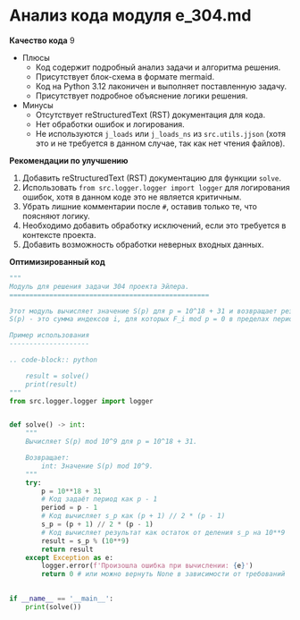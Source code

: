 # Анализ кода модуля e_304.md

**Качество кода**
9
- Плюсы
    - Код содержит подробный анализ задачи и алгоритма решения.
    - Присутствует блок-схема в формате mermaid.
    - Код на Python 3.12 лаконичен и выполняет поставленную задачу.
    - Присутствует подробное объяснение логики решения.
- Минусы
    - Отсутствует reStructuredText (RST) документация для кода.
    - Нет обработки ошибок и логирования.
    - Не используются `j_loads` или `j_loads_ns` из `src.utils.jjson` (хотя это и не требуется в данном случае, так как нет чтения файлов).

**Рекомендации по улучшению**
1.  Добавить reStructuredText (RST) документацию для функции `solve`.
2.  Использовать `from src.logger.logger import logger` для логирования ошибок, хотя в данном коде это не является критичным.
3.  Убрать лишние комментарии после `#`, оставив только те, что поясняют логику.
4.  Необходимо добавить обработку исключений, если это требуется в контексте проекта.
5.  Добавить возможность обработки неверных входных данных.

**Оптимизированный код**

```python
"""
Модуль для решения задачи 304 проекта Эйлера.
==================================================

Этот модуль вычисляет значение S(p) для p = 10^18 + 31 и возвращает результат по модулю 10^9.
S(p) - это сумма индексов i, для которых F_i mod p = 0 в пределах периода Пизано.

Пример использования
--------------------

.. code-block:: python

    result = solve()
    print(result)
"""
from src.logger.logger import logger


def solve() -> int:
    """
    Вычисляет S(p) mod 10^9 для p = 10^18 + 31.

    Возвращает:
        int: Значение S(p) mod 10^9.
    """
    try:
        p = 10**18 + 31
        # Код задаёт период как p - 1
        period = p - 1
        # Код вычисляет s_p как (p + 1) // 2 * (p - 1)
        s_p = (p + 1) // 2 * (p - 1)
        # Код вычисляет результат как остаток от деления s_p на 10**9
        result = s_p % (10**9)
        return result
    except Exception as e:
        logger.error(f'Произошла ошибка при вычислении: {e}')
        return 0 # или можно вернуть None в зависимости от требований
    

if __name__ == '__main__':
    print(solve())
```